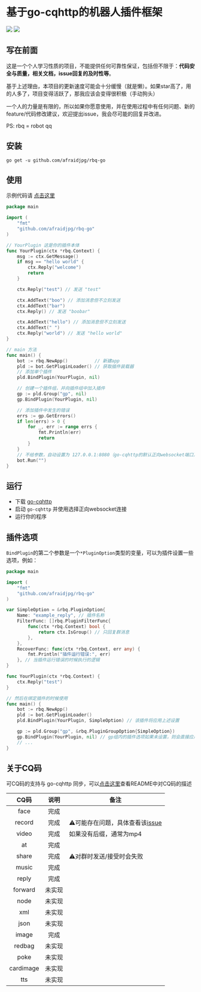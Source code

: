 <h1>基于go-cqhttp的机器人插件框架</h1>


![](https://img.shields.io/badge/go-v1.18%2B-blue)
[![](https://img.shields.io/badge/go--cqhttp-v1.0.0-orange)](https://github.com/Mrs4s/go-cqhttp)

<h2>写在前面</h2>

这是一个个人学习性质的项目，不能提供任何可靠性保证，包括但不限于：**代码安全与质量，相关文档，issue回复的及时性等**。

基于上述理由，本项目的更新速度可能会十分缓慢（就是懒）。如果star高了，用的人多了，项目变得活跃了，那我应该会变得很积极（手动狗头）

一个人的力量是有限的，所以如果你愿意使用，并在使用过程中有任何问题、新的feature/代码修改建议，欢迎提出issue，我会尽可能的回复并改进。

PS: rbq = robot qq

<h2>安装</h2>

```
go get -u github.com/afraidjpg/rbq-go
```

<h2>使用</h2>

示例代码请 [点击这里](./example)

```go
package main

import (
	"fmt"
	"github.com/afraidjpg/rbq-go"
)

// YourPlugin 这是你的插件本体
func YourPlugin(ctx *rbq.Context) {
	msg := ctx.GetMessage()
	if msg == "hello world" {
		ctx.Reply("welcome")
		return
	}

	ctx.Reply("test") // 发送 "test"

	ctx.AddText("boo") // 添加消息但不立刻发送
	ctx.AddText("bar")
	ctx.Reply() // 发送 "boobar"

	ctx.AddText("hello") // 添加消息但不立刻发送
	ctx.AddText(" ")
	ctx.Reply("world") // 发送 "hello world"
}

// main 方法
func main() {
	bot := rbq.NewApp()          // 新建app
	pld := bot.GetPluginLoader() // 获取插件装载器
	// 添加单个插件
	pld.BindPlugin(YourPlugin, nil)

	// 创建一个插件组，并向插件组中加入插件
	gp := pld.Group("gp", nil)
	gp.BindPlugin(YourPlugin, nil)

	// 添加插件中发生的错误
	errs := gp.GetErrors()
	if len(errs) > 0 {
		for _, err := range errs {
			fmt.Println(err)
			return
		}
	}
	// 不给参数，自动设置为 127.0.0.1:8080（go-cqhttp的默认正向websocket端口）
	bot.Run("")
}
```

<h2>运行</h2>

- 下载 [go-cqhttp](https://github.com/Mrs4s/go-cqhttp/releases)
- 启动 `go-cqhttp` 并使用选择正向websocket连接
- 运行你的程序

<h2>插件选项</h2>

`BindPlugin`的第二个参数是一个`*PluginOption`类型的变量，可以为插件设置一些选项，例如：

```go
package main

import (
	"fmt"
	"github.com/afraidjpg/rbq-go"
)

var SimpleOption = &rbq.PluginOption{
	Name: "example_reply", // 插件名称
	FilterFunc: []rbq.PluginFilterFunc{
		func(ctx *rbq.Context) bool {
			return ctx.IsGroup() // 只回复群消息
		},
	},
	RecoverFunc: func(ctx *rbq.Context, err any) {
		fmt.Println("插件运行错误:", err)
	}, // 当插件运行错误的时候执行的逻辑
}

func YourPlugin(ctx *rbq.Context) {
	ctx.Reply("test")
}

// 然后在绑定插件的时候使用
func main() {
	bot := rbq.NewApp()
	pld := bot.GetPluginLoader()
	pld.BindPlugin(YourPlugin, SimpleOption) // 该插件将应用上述设置

	gp := pld.Group("gp", &rbq.PluginGroupOption{SimpleOption})
	gp.BindPlugin(YourPlugin, nil) // gp组内的插件选项如果未设置，则会直接应用gp组的选项
	// ...
}

```

<h2>关于CQ码</h2>

可CQ码的支持与 go-cqhttp 同步，可以[点击这里](https://github.com/Mrs4s/go-cqhttp)查看README中对CQ码的描述

|     CQ码     |  说明   | 备注                                                                    |
|:-----------:|:-----:|-----------------------------------------------------------------------|
|    face     |  完成   |                                                                       |
|   record    |  完成   | ⚠️可能存在问题，具体查看该[issue](https://github.com/Mrs4s/go-cqhttp/issues/1749) |
|    video    |  完成   | 如果没有后缀，通常为mp4                                                         |
|     at      |  完成   |                                                                       |
|    share    |  完成   | ⚠️对群时发送/接受时会失败                                                        |
|    music    |  完成   |                                                                       |
|    reply    |  完成   |                                                                       |
|   forward   |  未实现  |                                                                       |
|    node     |  未实现  |                                                                       |
|     xml     |  未实现  |                                                                       |
|    json     |  未实现  |                                                                       |
|    image    |  完成   |                                                                       |
|   redbag    |  未实现  |                                                                       |
|    poke     |  未实现  |                                                                       |
|  cardimage  |  未实现  |                                                                       |
|     tts     |  未实现  |                                                                       |
